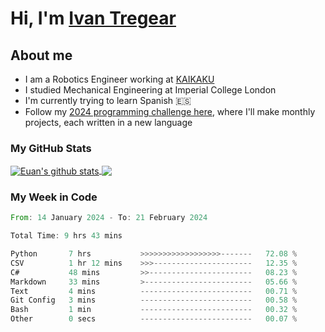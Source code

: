 # Hi, I'm [Ivan Tregear](https://www.linkedin.com/in/ivantregear/)

## About me

* I am a Robotics Engineer working at [KAIKAKU](https://github.com/KAIKAKU-AI)
* I studied Mechanical Engineering at Imperial College London
* I'm currently trying to learn Spanish :es:
* Follow my [2024 programming challenge here](https://github.com/ITregear?tab=repositories), where I'll make monthly projects, each written in a new language


### My GitHub Stats

<a href="#my-github-stats">
  <img align="center" src="https://github-readme-stats.vercel.app/api?username=itregear&count_private=true&show_icons=true&include_all_commits=true&theme=material-palenight" alt="Euan's github stats" />
</a>

<a href="#my-github-stats">
  <img align="center" src="https://github-readme-stats.vercel.app/api/top-langs/?username=itregear&layout=compact&theme=material-palenight" />
</a>

### My Week in Code
<!--START_SECTION:waka-->

```rust
From: 14 January 2024 - To: 21 February 2024

Total Time: 9 hrs 43 mins

Python       7 hrs           >>>>>>>>>>>>>>>>>>-------   72.08 %
CSV          1 hr 12 mins    >>>----------------------   12.35 %
C#           48 mins         >>-----------------------   08.23 %
Markdown     33 mins         >------------------------   05.66 %
Text         4 mins          -------------------------   00.71 %
Git Config   3 mins          -------------------------   00.58 %
Bash         1 min           -------------------------   00.32 %
Other        0 secs          -------------------------   00.07 %
```

<!--END_SECTION:waka-->
